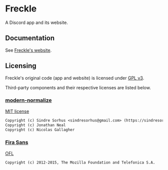 # Freckle

A Discord app and its website.

## Documentation

See [Freckle's website](https://add1tive.github.io/freckle/).

## Licensing

Freckle's original code (app and website) is licensed under [GPL v3](./LICENSE).

Third-party components and their respective licenses are listed below.

### [modern-normalize](https://github.com/sindresorhus/modern-normalize)

[MIT license](./web/static/styles/modern-normalize/license)

```txt
Copyright (c) Sindre Sorhus <sindresorhus@gmail.com> (https://sindresorhus.com)
Copyright (c) Jonathan Neal
Copyright (c) Nicolas Gallagher
```

### [Fira Sans](https://fonts.google.com/specimen/Fira+Sans)

[OFL](./web/static/fonts/fira-sans-v17-latin/OFL.txt)

```txt
Copyright (c) 2012-2015, The Mozilla Foundation and Telefonica S.A.
```
